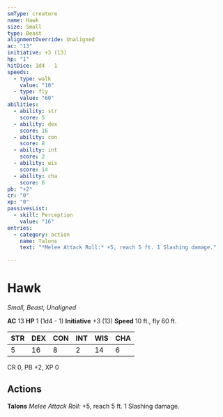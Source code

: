 ```yaml
---
smType: creature
name: Hawk
size: Small
type: Beast
alignmentOverride: Unaligned
ac: "13"
initiative: +3 (13)
hp: "1"
hitDice: 1d4 - 1
speeds:
  - type: walk
    value: "10"
  - type: fly
    value: "60"
abilities:
  - ability: str
    score: 5
  - ability: dex
    score: 16
  - ability: con
    score: 8
  - ability: int
    score: 2
  - ability: wis
    score: 14
  - ability: cha
    score: 6
pb: "+2"
cr: "0"
xp: "0"
passivesList:
  - skill: Perception
    value: "16"
entries:
  - category: action
    name: Talons
    text: "*Melee Attack Roll:* +5, reach 5 ft. 1 Slashing damage."

---
```


# Hawk
*Small, Beast, Unaligned*

**AC** 13
**HP** 1 (1d4 - 1)
**Initiative** +3 (13)
**Speed** 10 ft., fly 60 ft.

| STR | DEX | CON | INT | WIS | CHA |
| --- | --- | --- | --- | --- | --- |
| 5 | 16 | 8 | 2 | 14 | 6 |

CR 0, PB +2, XP 0

## Actions

**Talons**
*Melee Attack Roll:* +5, reach 5 ft. 1 Slashing damage.
